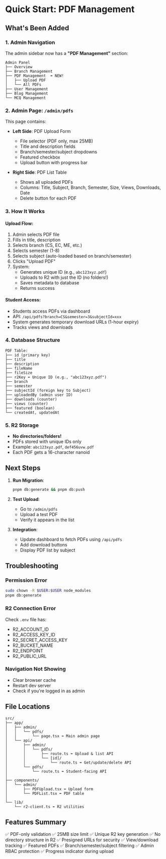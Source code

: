 # Quick Start: PDF Management

## What's Been Added

### 1. Admin Navigation
The admin sidebar now has a **"PDF Management"** section:

```
Admin Panel
├── Overview
├── Branch Management
├── PDF Management  ⬅️ NEW!
│   ├── Upload PDF
│   └── All PDFs
├── User Management
├── Blog Management
└── MCQ Management
```

### 2. Admin Page: `/admin/pdfs`
This page contains:
- **Left Side**: PDF Upload Form
  - File selector (PDF only, max 25MB)
  - Title and description fields
  - Branch/semester/subject dropdowns
  - Featured checkbox
  - Upload button with progress bar

- **Right Side**: PDF List Table
  - Shows all uploaded PDFs
  - Columns: Title, Subject, Branch, Semester, Size, Views, Downloads, Date
  - Delete button for each PDF

### 3. How It Works

#### Upload Flow:
1. Admin selects PDF file
2. Fills in title, description
3. Selects branch (CS, EC, ME, etc.)
4. Selects semester (1-8)
5. Selects subject (auto-loaded based on branch/semester)
6. Clicks "Upload PDF"
7. System:
   - Generates unique ID (e.g., `abc123xyz.pdf`)
   - Uploads to R2 with just the ID (no folders!)
   - Saves metadata to database
   - Returns success

#### Student Access:
- Students access PDFs via dashboard
- API: `/api/pdfs?branch=CS&semester=3&subjectId=xxx`
- System generates temporary download URLs (1-hour expiry)
- Tracks views and downloads

### 4. Database Structure

```
PDF Table:
├── id (primary key)
├── title
├── description
├── fileName
├── fileSize
├── r2Key ⬅️ Unique ID (e.g., "abc123xyz.pdf")
├── branch
├── semester
├── subjectId (foreign key to Subject)
├── uploadedBy (admin user ID)
├── downloads (counter)
├── views (counter)
├── featured (boolean)
└── createdAt, updatedAt
```

### 5. R2 Storage
- **No directories/folders!**
- PDFs stored with unique IDs only
- Example: `abc123xyz.pdf`, `def456uvw.pdf`
- Each PDF gets a 16-character nanoid

## Next Steps

1. **Run Migration**:
   ```bash
   pnpm db:generate && pnpm db:push
   ```

2. **Test Upload**:
   - Go to `/admin/pdfs`
   - Upload a test PDF
   - Verify it appears in the list

3. **Integration**:
   - Update dashboard to fetch PDFs using `/api/pdfs`
   - Add download buttons
   - Display PDF list by subject

## Troubleshooting

### Permission Error
```bash
sudo chown -R $USER:$USER node_modules
pnpm db:generate
```

### R2 Connection Error
Check `.env` file has:
- R2_ACCOUNT_ID
- R2_ACCESS_KEY_ID
- R2_SECRET_ACCESS_KEY
- R2_BUCKET_NAME
- R2_ENDPOINT
- R2_PUBLIC_URL

### Navigation Not Showing
- Clear browser cache
- Restart dev server
- Check if you're logged in as admin

## File Locations

```
src/
├── app/
│   ├── admin/
│   │   └── pdfs/
│   │       └── page.tsx ⬅️ Main admin page
│   └── api/
│       ├── admin/
│       │   └── pdfs/
│       │       ├── route.ts ⬅️ Upload & list API
│       │       └── [id]/
│       │           └── route.ts ⬅️ Get/update/delete API
│       └── pdfs/
│           └── route.ts ⬅️ Student-facing API
│
├── components/
│   └── admin/
│       ├── PDFUpload.tsx ⬅️ Upload form
│       └── PDFList.tsx ⬅️ PDF table
│
└── lib/
    └── r2-client.ts ⬅️ R2 utilities
```

## Features Summary

✅ PDF-only validation
✅ 25MB size limit
✅ Unique R2 key generation
✅ No directory structure in R2
✅ Presigned URLs for security
✅ View/download tracking
✅ Featured PDFs
✅ Branch/semester/subject filtering
✅ Admin RBAC protection
✅ Progress indicator during upload
